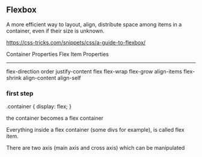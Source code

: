 ## Flexbox

A more efficient way to layout, align, distribute space among
items in a container, even if their size is unknown.

https://css-tricks.com/snippets/css/a-guide-to-flexbox/

Container Properties     Flex Item Properties
--------------------     --------------------
flex-direction            order
justify-content           flex
flex-wrap                 flex-grow
align-items               flex-shrink
align-content             align-self

### first step

.container {
  display: flex;
}

the container becomes a flex container

Everything inside a flex container (some divs for example),
is called flex item.

There are two axis (main axis and cross axis) which can be manipulated
